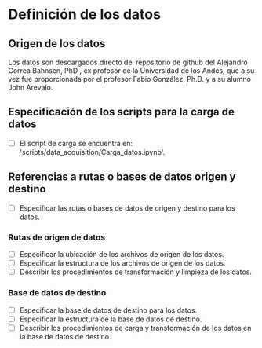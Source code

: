 # Definición de los datos

## Origen de los datos

Los datos son descargados directo del repositorio de github del Alejandro Correa Bahnsen, PhD , ex profesor de la Universidad de los Andes, que a su vez fue proporcionada por el  profesor Fabio González, Ph.D. y a su alumno John Arevalo.

## Especificación de los scripts para la carga de datos

- [ ] El script de carga se encuentra en: 'scripts/data_acquisition/Carga_datos.ipynb'. 

## Referencias a rutas o bases de datos origen y destino

- [ ] Especificar las rutas o bases de datos de origen y destino para los datos.

### Rutas de origen de datos

- [ ] Especificar la ubicación de los archivos de origen de los datos.
- [ ] Especificar la estructura de los archivos de origen de los datos.
- [ ] Describir los procedimientos de transformación y limpieza de los datos.

### Base de datos de destino

- [ ] Especificar la base de datos de destino para los datos.
- [ ] Especificar la estructura de la base de datos de destino.
- [ ] Describir los procedimientos de carga y transformación de los datos en la base de datos de destino.

